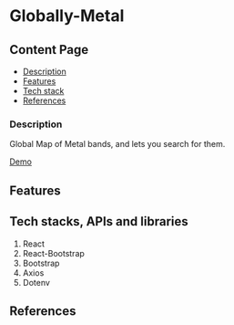 # Globally-Metal

## Content Page

- [Description](#description)
- [Features](#features)
- [Tech stack](#techstacks)
- [References](#references)

### Description

Global Map of Metal bands, and lets you search for them.

[Demo]()

## Features

## Tech stacks, APIs and libraries

1. React
2. React-Bootstrap
3. Bootstrap
4. Axios
5. Dotenv

## References
